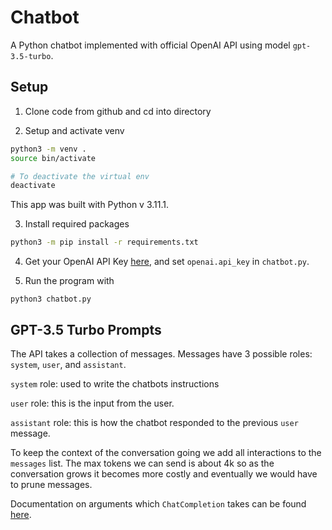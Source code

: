 # Chatbot

A Python chatbot implemented with official OpenAI API using model `gpt-3.5-turbo`.

## Setup
1. Clone code from github and cd into directory

2. Setup and activate venv

```bash
python3 -m venv .
source bin/activate

# To deactivate the virtual env
deactivate
```

This app was built with Python v 3.11.1.

3. Install required packages

```bash
python3 -m pip install -r requirements.txt
```

4. Get your OpenAI API Key <a href="https://platform.openai.com/account/api-keys" target="_blank">here</a>, and set `openai.api_key` in `chatbot.py`.

5. Run the program with
```
python3 chatbot.py
```

## GPT-3.5 Turbo Prompts

The API takes a collection of messages. Messages have 3 possible roles: `system`, `user`, and `assistant`.

`system` role: used to write the chatbots instructions

`user` role: this is the input from the user.

`assistant` role: this is how the chatbot responded to the previous `user` message.

To keep the context of the conversation going we add all interactions to the `messages` list. The max tokens we can send is about 4k so as the conversation grows it becomes more costly and eventually we would have to prune messages.

Documentation on arguments which `ChatCompletion` takes can be found [here](https://platform.openai.com/docs/api-reference/chat/create).
